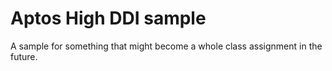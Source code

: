 # Aptos High DDI sample
A sample for something that might become a whole class assignment in the future.
